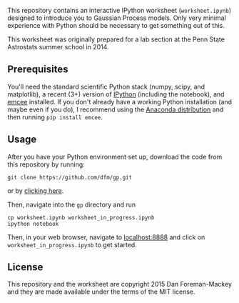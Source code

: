 This repository contains an interactive IPython worksheet (`worksheet.ipynb`)
designed to introduce you to Gaussian Process models. Only very minimal
experience with Python should be necessary to get something out of this.

This worksheet was originally prepared for a lab section at the Penn State
Astrostats summer school in 2014.


Prerequisites
-------------

You'll need the standard scientific Python stack (numpy, scipy, and
matplotlib), a recent (3+) version of [IPython](http://ipython.org/)
(including the notebook), and [emcee](http://dfm.io/emcee) installed. If you
don't already have a working Python installation (and maybe even if you do), I
recommend using the [Anaconda distribution](http://continuum.io/downloads) and
then running `pip install emcee`.


Usage
-----

After you have your Python environment set up, download the code from this
repository by running:

```
git clone https://github.com/dfm/gp.git
```

or by [clicking here](https://github.com/dfm/gp/archive/master.zip).

Then, navigate into the `gp` directory and run

```
cp worksheet.ipynb worksheet_in_progress.ipynb
ipython notebook
```

Then, in your web browser, navigate to [localhost:8888](http://localhost:8888)
and click on `worksheet_in_progress.ipynb` to get started.


License
-------

This repository and the worksheet are copyright 2015 Dan Foreman-Mackey and
they are made available under the terms of the MIT license.
